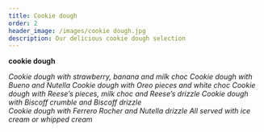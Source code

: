 ```yaml
---
title: Cookie dough
order: 2
header_image: /images/cookie dough.jpg
description: Our delicious cookie dough selection
---
```

**cookie dough** 

*Cookie dough with strawberry, banana and milk choc 
Cookie dough with Bueno and Nutella 
Cookie dough with Oreo pieces and white choc 
Cookie dough  with Reese’s pieces, milk choc and Reese’s drizzle 
Cookie dough with Biscoff crumble and Biscoff drizzle 	
Cookie dough with Ferrero Rocher and Nutella drizzle 
All served with ice cream or whipped cream*
